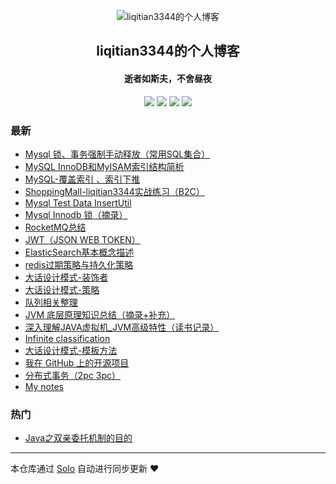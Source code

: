<p align="center"><img alt="liqitian3344的个人博客" src="https://img.hacpai.com/file/2019/11/headimage-5905b7c7.png"></p><h2 align="center">
liqitian3344的个人博客
</h2>

<h4 align="center">逝者如斯夫，不舍昼夜</h4>
<p align="center"><a title="liqitian3344的个人博客" target="_blank" href="https://github.com/liqitian3344/solo-blog"><img src="https://img.shields.io/github/last-commit/liqitian3344/solo-blog.svg?style=flat-square&color=FF9900"></a>
<a title="GitHub repo size in bytes" target="_blank" href="https://github.com/liqitian3344/solo-blog"><img src="https://img.shields.io/github/repo-size/liqitian3344/solo-blog.svg?style=flat-square"></a>
<a title="Solo Version" target="_blank" href="https://github.com/88250/solo/releases"><img src="https://img.shields.io/badge/solo-3.6.7-f1e05a.svg?style=flat-square&color=blueviolet"></a>
<a title="Hits" target="_blank" href="https://github.com/88250/hits"><img src="https://hits.b3log.org/liqitian3344/solo-blog.svg"></a></p>

### 最新

* [Mysql 锁、事务强制手动释放（常用SQL集合）](https://liqitian.com/articles/2019/12/13/1576226976264.html)
* [MySQL InnoDB和MyISAM索引结构简析](https://liqitian.com/articles/2019/12/11/1576059397104.html)
* [MySQL-覆盖索引 、索引下推](https://liqitian.com/articles/2019/12/07/1575729377566.html)
* [ShoppingMall-liqitian3344实战练习（B2C）](https://liqitian.com/articles/2019/11/14/1573695891267.html)
* [Mysql Test Data InsertUtil](https://liqitian.com/articles/2019/11/10/1573378143990.html)
* [Mysql  Innodb 锁（摘录）](https://liqitian.com/articles/2019/11/07/1573106576595.html)
* [RocketMQ总结](https://liqitian.com/articles/2019/11/06/1573006088750.html)
* [JWT（JSON WEB TOKEN）](https://liqitian.com/articles/2019/11/04/1572834876894.html)
* [ElasticSearch基本概念描述](https://liqitian.com/articles/2019/10/29/1572327018688.html)
* [redis过期策略与持久化策略](https://liqitian.com/articles/2019/10/29/1572320246189.html)
* [大话设计模式-装饰者](https://liqitian.com/articles/2019/10/23/1571824752198.html)
* [大话设计模式-策略](https://liqitian.com/articles/2019/10/18/1571386530276.html)
* [队列相关整理](https://liqitian.com/articles/2019/10/16/1571193517855.html)
* [JVM 底层原理知识总结（摘录+补充）](https://liqitian.com/articles/2019/10/15/1571117809892.html)
* [深入理解JAVA虚拟机_JVM高级特性（读书记录）](https://liqitian.com/articles/2019/09/29/1569729162355.html)
* [Infinite classification](https://liqitian.com/articles/2019/09/27/1569579745250.html)
* [大话设计模式-模板方法](https://liqitian.com/articles/2019/09/26/1569480595931.html)
* [我在 GitHub 上的开源项目](https://liqitian.com/my-github-repos)
* [分布式事务（2pc 3pc）](https://liqitian.com/articles/2019/09/03/1567490943919.html)
* [My notes](https://liqitian.com/articles/2019/09/03/1567481755050.html)

### 热门

* [Java之双亲委托机制的目的](https://liqitian.com/articles/2019/09/02/1567410134330.html)



---

本仓库通过 [Solo](https://github.com/88250/solo) 自动进行同步更新 ❤️ 